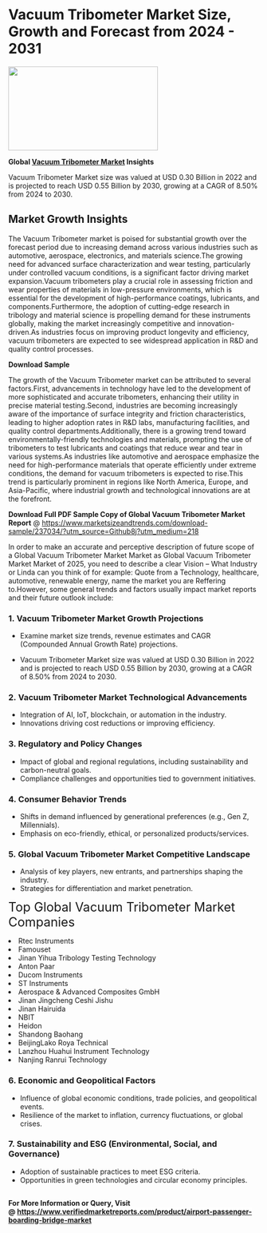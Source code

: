 <H1>Vacuum Tribometer Market Size, Growth and Forecast from 2024 - 2031</H1><img class="aligncenter size-medium wp-image-584254" src="https://thirdeyenews.in/wp-content/uploads/2024/09/Global-Market-Research-300x168.jpeg" alt="" width="300" height="168" /><p><strong>Global&nbsp;<a href="https://www.marketsizeandtrends.com/download-sample/237034/?utm_source=Github8j?utm_medium=218">Vacuum Tribometer Market</a> Insights</strong></p><p>Vacuum Tribometer Market size was valued at USD 0.30 Billion in 2022 and is projected to reach USD 0.55 Billion by 2030, growing at a CAGR of 8.50% from 2024 to 2030.</p><p><h2>Market Growth Insights</h2> <p>The Vacuum Tribometer market is poised for substantial growth over the forecast period due to increasing demand across various industries such as automotive, aerospace, electronics, and materials science.The growing need for advanced surface characterization and wear testing, particularly under controlled vacuum conditions, is a significant factor driving market expansion.Vacuum tribometers play a crucial role in assessing friction and wear properties of materials in low-pressure environments, which is essential for the development of high-performance coatings, lubricants, and components.Furthermore, the adoption of cutting-edge research in tribology and material science is propelling demand for these instruments globally, making the market increasingly competitive and innovation-driven.As industries focus on improving product longevity and efficiency, vacuum tribometers are expected to see widespread application in R&D and quality control processes.</p> <p><strong>Download Sample</strong></p> <p>The growth of the Vacuum Tribometer market can be attributed to several factors.First, advancements in technology have led to the development of more sophisticated and accurate tribometers, enhancing their utility in precise material testing.Second, industries are becoming increasingly aware of the importance of surface integrity and friction characteristics, leading to higher adoption rates in R&D labs, manufacturing facilities, and quality control departments.Additionally, there is a growing trend toward environmentally-friendly technologies and materials, prompting the use of tribometers to test lubricants and coatings that reduce wear and tear in various systems.As industries like automotive and aerospace emphasize the need for high-performance materials that operate efficiently under extreme conditions, the demand for vacuum tribometers is expected to rise.This trend is particularly prominent in regions like North America, Europe, and Asia-Pacific, where industrial growth and technological innovations are at the forefront.</p> <p><span class=""><strong>Download Full PDF Sample Copy of Global Vacuum Tribometer Market Report</strong> @ <a href="https://www.marketsizeandtrends.com/download-sample/237034/?utm_source=Github8j?utm_medium=218" target="_blank">https://www.marketsizeandtrends.com/download-sample/237034/?utm_source=Github8j?utm_medium=218</a></span></p><p>In order to make an accurate and perceptive description of future scope of a Global&nbsp;Vacuum Tribometer Market Market as Global&nbsp;Vacuum Tribometer Market Market of 2025, you need to describe a clear Vision &ndash; What Industry or Linda can you think of for example: Quote from a Technology, healthcare, automotive, renewable energy, name the market you are Reffering to.However, some general trends and factors usually impact market reports and their future outlook include:</p><h3>1.&nbsp;<strong>Vacuum Tribometer Market Growth Projections</strong></h3><ul><li>Examine market size trends, revenue estimates and CAGR (Compounded Annual Growth Rate) projections.</li><li><p>Vacuum Tribometer Market size was valued at USD 0.30 Billion in 2022 and is projected to reach USD 0.55 Billion by 2030, growing at a CAGR of 8.50% from 2024 to 2030.</p></li></ul><h3>2.&nbsp;<strong>Vacuum Tribometer Market Technological Advancements</strong></h3><ul><li>Integration of AI, IoT, blockchain, or automation in the industry.</li><li>Innovations driving cost reductions or improving efficiency.</li></ul><h3>3.&nbsp;<strong>Regulatory and Policy Changes</strong></h3><ul><li>Impact of global and regional regulations, including sustainability and carbon-neutral goals.</li><li>Compliance challenges and opportunities tied to government initiatives.</li></ul><h3>4.&nbsp;<strong>Consumer Behavior Trends</strong></h3><ul><li>Shifts in demand influenced by generational preferences (e.g., Gen Z, Millennials).</li><li>Emphasis on eco-friendly, ethical, or personalized products/services.</li></ul><h3>5.&nbsp;<strong>Global Vacuum Tribometer Market Competitive Landscape</strong></h3><ul><li>Analysis of key players, new entrants, and partnerships shaping the industry.</li><li>Strategies for differentiation and market penetration.</li></ul><p data-pm-slice="1 1 []"><span style="color: inherit; font-family: inherit; font-size: 25px;">Top Global Vacuum Tribometer Market Companies</span></p><div class="" data-test-id=""><p><li>Rtec Instruments</li><li> Famouset</li><li> Jinan Yihua Tribology Testing Technology</li><li> Anton Paar</li><li> Ducom Instruments</li><li> ST Instruments</li><li> Aerospace & Advanced Composites GmbH</li><li> Jinan Jingcheng Ceshi Jishu</li><li> Jinan Hairuida</li><li> NBIT</li><li> Heidon</li><li> Shandong Baohang</li><li> BeijingLako Roya Technical</li><li> Lanzhou Huahui Instrument Technology</li><li> Nanjing Ranrui Technology</li></p></div><h3>6.&nbsp;<strong>Economic and Geopolitical Factors</strong></h3><ul><li>Influence of global economic conditions, trade policies, and geopolitical events.</li><li>Resilience of the market to inflation, currency fluctuations, or global crises.</li></ul><h3>7.&nbsp;<strong>Sustainability and ESG (Environmental, Social, and Governance)</strong></h3><ul><li>Adoption of sustainable practices to meet ESG criteria.</li><li>Opportunities in green technologies and circular economy principles.</li></ul><h2><strong style="font-size: 14px;">For More Information or Query, Visit @&nbsp;</strong><a style="background-color: #ffffff; font-size: 14px;" href="https://www.marketsizeandtrends.com/report/vacuum-tribometer-market/" target="_blank">https://www.verifiedmarketreports.com/product/airport-passenger-boarding-bridge-market</a></h2>